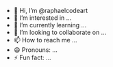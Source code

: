 - 👋 Hi, I’m @raphaelcodeart
- 👀 I’m interested in ...
- 🌱 I’m currently learning ...
- 💞️ I’m looking to collaborate on ...
- 📫 How to reach me ...
- 😄 Pronouns: ...
- ⚡ Fun fact: ...

<!---
raphaelcodeart/raphaelcodeart is a ✨ special ✨ repository because its `README.md` (this file) appears on your GitHub profile.
You can click the Preview link to take a look at your changes.
--->
